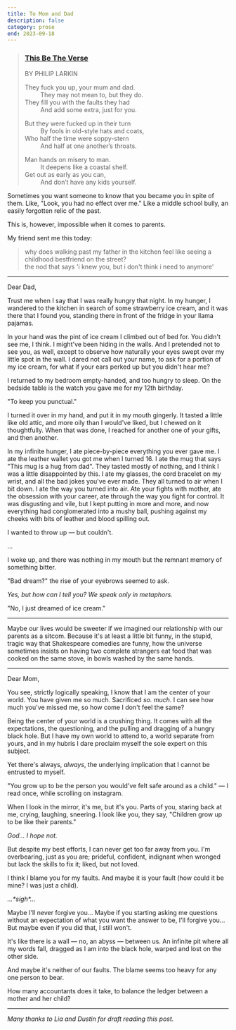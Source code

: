 ```yaml
---
title: To Mom and Dad
description: false
category: prose
end: 2023-09-18
---
```


> ### [This Be The Verse](https://www.poetryfoundation.org/poems/48419/this-be-the-verse)  
> BY PHILIP LARKIN
> 
> They fuck you up, your mum and dad.   
> &nbsp;&nbsp;&nbsp;&nbsp;&nbsp;&nbsp;&nbsp;&nbsp; They may not mean to, but they do.   
> They fill you with the faults they had  
>  &nbsp;&nbsp;&nbsp;&nbsp;&nbsp;&nbsp;&nbsp;&nbsp; And add some extra, just for you.
> 
> But they were fucked up in their turn  
> &nbsp;&nbsp;&nbsp;&nbsp;&nbsp;&nbsp;&nbsp;&nbsp; By fools in old-style hats and coats,   
> Who half the time were soppy-stern  
> &nbsp;&nbsp;&nbsp;&nbsp;&nbsp;&nbsp;&nbsp;&nbsp; And half at one another’s throats.
> 
> Man hands on misery to man.  
> &nbsp;&nbsp;&nbsp;&nbsp;&nbsp;&nbsp;&nbsp;&nbsp; It deepens like a coastal shelf.  
> Get out as early as you can,  
> &nbsp;&nbsp;&nbsp;&nbsp;&nbsp;&nbsp;&nbsp;&nbsp; And don’t have any kids yourself.


Sometimes you want someone to know that you became you in spite of them.
Like, "Look, you had no effect over me." 
Like a middle school bully, an easily forgotten relic of the past.

This is, however, impossible when it comes to parents.

My friend sent me this today:

> why does walking past my father in the kitchen feel like seeing a childhood bestfriend on the street?  
> the nod that says 'i knew you, but i don't think i need to anymore'

---

Dear Dad,

Trust me when I say that I was really hungry that night.
In my hunger, I wandered to the kitchen in search of some strawberry ice cream, and it was there that I found you, standing there in front of the fridge in your llama pajamas. 

In your hand was the pint of ice cream I climbed out of bed for. 
You didn't see me, I think. I might've been hiding in the walls.
And I pretended not to see you, as well, except to observe how naturally your eyes swept over my little spot in the wall. 
I dared not call out your name, to ask for a portion of my ice cream, for what if your ears perked up but you didn't hear me? 

I returned to my bedroom empty-handed, and too hungry to sleep.
On the bedside table is the watch you gave me for my 12th birthday.

"To keep you punctual."

I turned it over in my hand, and put it in my mouth gingerly.
It tasted a little like old attic, and more oily than I would've liked, but I chewed on it thoughtfully.
When that was done, I reached for another one of your gifts, and then another. 

In my infinite hunger, I ate piece-by-piece everything you ever gave me.
I ate the leather wallet you got me when I turned 16. 
I ate the mug that says "This mug is a hug from dad".
They tasted mostly of nothing, and I think I was a little disappointed by this. 
I ate my glasses, the cord bracelet on my wrist, and all the bad jokes you've ever made. 
They all turned to air when I bit down.
I ate the way you turned into air.
Ate your fights with mother, ate the obsession with your career, ate through the way you fight for control. 
It was disgusting and vile, but I kept putting in more and more, and now everything had conglomerated into a mushy ball, pushing against my cheeks with bits of leather and blood spilling out. 

I wanted to throw up — but couldn't. 

...

I woke up, and there was nothing in my mouth but the remnant memory of something bitter. 

"Bad dream?" the rise of your eyebrows seemed to ask.

_Yes, but how can I tell you? We speak only in metaphors._

"No, I just dreamed of ice cream."

---

Maybe our lives would be sweeter if we imagined our relationship with our parents as a sitcom. 
Because it's at least a little bit funny, in the stupid, tragic way that Shakespeare comedies are funny, how the universe sometimes insists on having two complete strangers eat food that was cooked on the same stove, in bowls washed by the same hands. 

---

Dear Mom,

You see, strictly logically speaking, I know that I am the center of your world. 
You have given me so much. Sacrificed _so. much_.
I can see how much you've missed me, so how come I don't feel the same?

Being the center of your world is a crushing thing. 
It comes with all the expectations, the questioning, and the pulling and dragging of a hungry black hole.
But I have my own world to attend to, a world separate from yours, and in my hubris I dare proclaim myself the sole expert on this subject.

Yet there's always, _always_, the underlying implication that I cannot be entrusted to myself. 

"You grow up to be the person you would've felt safe around as a child." — I read once, while scrolling on instagram. 

When I look in the mirror, it's me, but it's you. 
Parts of you, staring back at me, crying, laughing, sneering. 
I look like you, they say, "Children grow up to be like their parents."

_God... I hope not._

But despite my best efforts, I can never get too far away from you. 
I'm overbearing, just as you are; prideful, confident, indignant when wronged but lack the skills to fix it; liked, but not loved.

I think I blame you for my faults. 
And maybe it is your fault (how could it be mine? I was just a child). 

_...\*sigh\*..._

Maybe I'll never forgive you... 
Maybe if you starting asking me questions without an expectation of what you want the answer to be, I'll forgive you...
But maybe even if you did that, I still won't.

It's like there is a wall — no, an abyss — between us. 
An infinite pit where all my words fall, dragged as I am into the black hole, warped and lost on the other side.

And maybe it's neither of our faults.
The blame seems too heavy for any one person to bear.

How many accountants does it take, to balance the ledger between a mother and her child?

---


_Many thanks to Lia and Dustin for draft reading this post._
